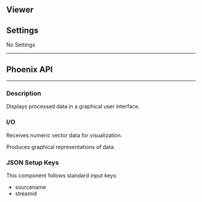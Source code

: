 ## Viewer
## Settings
No Settings
___
## Phoenix API
___
### Description

Displays processed data in a graphical user interface.

### I/O

Receives numeric vector data for visualization.

Produces graphical representations of data.

### JSON Setup Keys

This component follows standard input keys:
- sourcename
- streamid